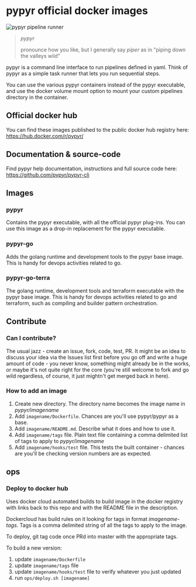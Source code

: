# pypyr official docker images

![pypyr pipeline runner](https://cdn.345.systems/wp-content/uploads/2017/03/pypyr-logo-small.png)

> *pypyr*
>
> pronounce how you like, but I generally say *piper* as in "piping
    down the valleys wild"

pypyr is a command line interface to run pipelines defined in yaml.
Think of pypyr as a simple task runner that lets you run sequential
steps.

You can use the various pypyr containers instead of the pypyr executable, and
use the docker volume mount option to mount your custom pipelines directory in
the container.

## Official docker hub
You can find these images published to the public docker hub registry here:
https://hub.docker.com/r/pypyr/

## Documentation & source-code
Find pypyr help documentation, instructions and full source code here:
https://github.com/pypyr/pypyr-cli

## Images
### pypyr
Contains the pypyr executable, with all the official pypyr plug-ins. You can use
this image as a drop-in replacement for the pypyr executable.

### pypyr-go
Adds the golang runtime and development tools to the pypyr base image. This is
handy for devops activities related to go.

### pypyr-go-terra
The golang runtime, development tools and terraform executable with the pypyr
base image. This is handy for devops activities related to go and terraform,
such as compiling and builder pattern orchestration.

## Contribute
### Can I contribute?
The usual jazz - create an issue, fork, code, test, PR. It might be an idea to
discuss your idea via the Issues list first before you go off and write a
huge amount of code - you never know, something might already be in the works,
or maybe it's not quite right for the core (you're still welcome to fork
and go wild regardless, of course, it just mightn't get merged back in here).

### How to add an image
1. Create new directory. The directory name becomes the image name in _pypyr/imagename_
2. Add `imagename/Dockerfile`. Chances are you'll use pypyr/pypyr as a base.
3. Add `imagename/README.md`. Describe what it does and how to use it.
4. Add `imagename/tags` file. Plain text file containing a comma delimited list
   of tags to apply to _pypyr/imagename_
5. Add `imagename/hooks/test` file. This tests the built container - chances are
   you'll be checking version numbers are as expected.

## ops
### Deploy to docker hub
Uses docker cloud automated builds to build image in the docker registry with
links back to this repo and with the README file in the description.

Dockercloud has build rules on it looking for tags in format _imagename-tags_.
Tags is a comma delimited string of all the tags to apply to the image.

To deploy, git tag code once PRd into master with the appropriate tags.

To build a new version:
1. update `imagename/Dockerfile`
2. update `imagename/tags` file
3. update `imagename/hooks/test` file to verify whatever you just updated
3. run `ops/deploy.sh [imagename]`
